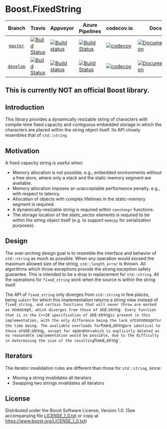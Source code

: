 # Boost.FixedString

Branch          | Travis | Appveyor | Azure Pipelines | codecov.io | Docs | Matrix |
:-------------: | ------ | -------- | --------------- | ---------- | ---- | ------ |
[`master`](https://github.com/vinniefalco/fixed_string/tree/master) | [![Build Status](https://travis-ci.org/vinniefalco/fixed_string.svg?branch=master)](https://travis-ci.org/vinniefalco/fixed_string) | [![Build status](https://ci.appveyor.com/api/projects/status/github/vinniefalco/fixed_string?branch=master&svg=true)](https://ci.appveyor.com/project/vinniefalco/fixed-string/branch/master) | [![Build Status](https://dev.azure.com/vinniefalco/fixed-string/_apis/build/status/pipeline?branchName=master)](https://dev.azure.com/vinniefalco/fixed-string/_build/latest?definitionId=6&branchName=master) | [![codecov](https://codecov.io/gh/vinniefalco/fixed_string/branch/master/graph/badge.svg)](https://codecov.io/gh/vinniefalco/fixed_string/branch/master) | [![Documentation](https://img.shields.io/badge/docs-master-brightgreen.svg)](http://www.boost.org/doc/libs/master/doc/html/fixed_string.html) | [![Matrix](https://img.shields.io/badge/matrix-master-brightgreen.svg)](http://www.boost.org/development/tests/master/developer/fixed_string.html)
[`develop`](https://github.com/vinniefalco/fixed_string/tree/develop) | [![Build Status](https://travis-ci.org/vinniefalco/fixed_string.svg?branch=develop)](https://travis-ci.org/vinniefalco/fixed_string) | [![Build status](https://ci.appveyor.com/api/projects/status/github/vinniefalco/fixed_string?branch=develop&svg=true)](https://ci.appveyor.com/project/vinniefalco/fixed-string/branch/develop) | [![Build Status](https://dev.azure.com/vinniefalco/fixed-string/_apis/build/status/pipeline?branchName=develop)](https://dev.azure.com/vinniefalco/fixed-string/_build/latest?definitionId=6&branchName=master) | [![codecov](https://codecov.io/gh/vinniefalco/fixed_string/branch/develop/graph/badge.svg)](https://codecov.io/gh/vinniefalco/fixed_string/branch/develop) | [![Documentation](https://img.shields.io/badge/docs-develop-brightgreen.svg)](http://www.boost.org/doc/libs/develop/doc/html/fixed_string.html) | [![Matrix](https://img.shields.io/badge/matrix-develop-brightgreen.svg)](http://www.boost.org/development/tests/develop/developer/fixed_string.html)

## This is currently **NOT** an official Boost library.

## Introduction

This library provides a dynamically resizable string of characters with
compile-time fixed capacity and contiguous embedded storage in which the
characters are placed within the string object itself. Its API closely
resembles that of `std::string`

## Motivation

A fixed capacity string is useful when:

* Memory allocation is not possible, e.g., embedded environments without a free
  store, where only a stack and the static memory segment are available.
* Memory allocation imposes an unacceptable performance penalty.
  e.g., with respect to latency.
* Allocation of objects with complex lifetimes in the static-memory
  segment is required.
* A dynamically-resizable string is required within `constexpr` functions.
* The storage location of the static_vector elements is required to be
  within the string object itself (e.g. to support `memcpy` for serialization
  purposes).

## Design

The over-arching design goal is to resemble the interface and behavior of
`std::string` as much as possible. When any operation would exceed the
maximum allowed size of the string, `std::length_error` is thrown. All
algorithms which throw exceptions provide the strong exception safety
guarantee. This is intended to be a drop in replacement for `std::string`.
All the operations for `fixed_string` work when the source is within the string itself. 

The API of `fixed_string` only diverges from `std::string` in few places,
being `substr` for which this implementation returns a string view instead of `fixed_string,
and certain functions that will never throw are marked as `noexcept`, which diverges from
those of `std::string`. Every function that is in the C++20 specification of `std::string` is
present in this implementation, with the only difference being the lack of `constexpr`
for the time being. The avaliable overloads for `fixed_string` are identical to those
of `std::string`, except for `operator+` which is explicitly deleted as no reasonable implementation
would be possible, due to the difficulty in determining the size of the resulting `fixed_string`.

## Iterators

The iterator invalidation rules are different than those for `std::string`,
since:

* Moving a string invalidates all iterators
* Swapping two strings invalidates all iterators


## License

Distributed under the Boost Software License, Version 1.0.
(See accompanying file [LICENSE_1_0.txt](LICENSE_1_0.txt) or copy at
https://www.boost.org/LICENSE_1_0.txt)
